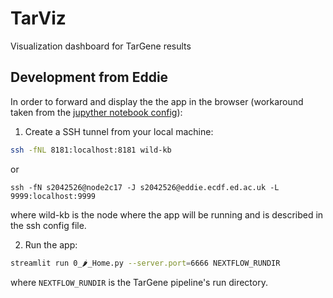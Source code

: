 # TarViz
Visualization dashboard for TarGene results

## Development from Eddie

In order to forward and display the the app in the browser (workaround taken from the [jupyther notebook config](https://docs.anaconda.com/anaconda/user-guide/tasks/remote-jupyter-notebook/)):

1. Create a SSH tunnel from your local machine:

```bash
ssh -fNL 8181:localhost:8181 wild-kb
```

or

```
ssh -fN s2042526@node2c17 -J s2042526@eddie.ecdf.ed.ac.uk -L 9999:localhost:9999 
```
where wild-kb is the node where the app will be running and is described in the ssh config file.

2. Run the app:

```bash
streamlit run 0_🌶_Home.py --server.port=6666 NEXTFLOW_RUNDIR
```

where `NEXTFLOW_RUNDIR` is the TarGene pipeline's run directory.